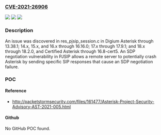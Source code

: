 ### [CVE-2021-26906](https://cve.mitre.org/cgi-bin/cvename.cgi?name=CVE-2021-26906)
![](https://img.shields.io/static/v1?label=Product&message=n%2Fa&color=blue)
![](https://img.shields.io/static/v1?label=Version&message=n%2Fa&color=blue)
![](https://img.shields.io/static/v1?label=Vulnerability&message=n%2Fa&color=brighgreen)

### Description

An issue was discovered in res_pjsip_session.c in Digium Asterisk through 13.38.1; 14.x, 15.x, and 16.x through 16.16.0; 17.x through 17.9.1; and 18.x through 18.2.0, and Certified Asterisk through 16.8-cert5. An SDP negotiation vulnerability in PJSIP allows a remote server to potentially crash Asterisk by sending specific SIP responses that cause an SDP negotiation failure.

### POC

#### Reference
- http://packetstormsecurity.com/files/161477/Asterisk-Project-Security-Advisory-AST-2021-005.html

#### Github
No GitHub POC found.

